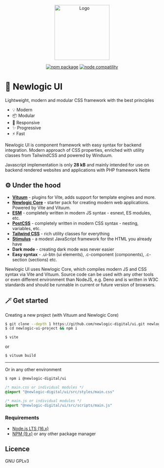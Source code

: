 <p align="center">
  <a href="https://ui.newlogic.cz/" target="_blank" rel="noopener noreferrer">
    <img width="180" src="https://ui.newlogic.cz/favicons/android-chrome-192x192.png" alt="Logo">
  </a>
</p>
<p align="center">
  <a href="https://npmjs.com/package/@newlogic-digital/ui"><img src="https://img.shields.io/npm/v/@newlogic-digital/ui.svg" alt="npm package"></a>
  <a href="https://nodejs.org/en/about/releases/"><img src="https://img.shields.io/node/v/@newlogic-digital/ui.svg" alt="node compatility"></a>
</p>

# 🎨 Newlogic UI

Lightweight, modern and modular CSS framework with the best principles

- 💡 Modern
- 📦 Modular
- 📏 Responsive
- ✨️ Progressive
- ⚡️ Fast

Newlogic UI is component framework with easy syntax for backend integration. Modern approach of CSS properties, enriched with utility classes from TailwindCSS and powered by Winduum.

Javascript implementation is only **28 kB** and mainly intended for use on backend rendered websites and applications with PHP framework Nette

## ⚙️ Under the hood
* **[Vituum](https://vituum.dev/)** - plugins for Vite, adds support for template engines and more.
* **[Newlogic Core](https://github.com/newlogic-digital/core)** - starter pack for creating modern web applications. Powered by Vite and Vituum.
* **[ESM](https://developer.mozilla.org/en-US/docs/Web/JavaScript/Guide/Modules)** - completely written in modern JS syntax - esnext, ES modules, etc.
* **[PostCSS](https://postcss.org/)** - completely written in modern CSS syntax - nesting, variables, etc.
* **[Tailwind CSS](https://tailwindcss.com/)** - rich utility classes for everything
* **[Stimulus](https://stimulus.hotwire.dev/)** - a modest JavaScript framework for the HTML you already have
* **Dark mode** - creating dark mode was never easier
* **Easy syntax** - .ui-btn (ui elements), .c-component (components), .c-section (sections) etc.


Newlogic UI uses Newlogic Core, which compiles modern JS and CSS syntax via Vite and Vituum. Source code can be used with any other tools or even different environment than NodeJS, e.g. Deno and is written in W3C standards and should be runnable in current or future version of browsers.

## 🪄 Get started

Creating a new project (with Vituum and Newlogic Core)
```sh
$ git clone --depth 1 https://github.com/newlogic-digital/ui.git newlogic-ui-project
$ cd newlogic-ui-project && npm i
```
```sh
$ vite
```
or
```sh
$ vituum build
```
___
Or in any other environment
```sh
$ npm i @newlogic-digital/ui
```

```css
/* main.css or individual modules */
@import "@newlogic-digital/ui/src/styles/main.css"
```

```js
/* main.js or individual modules */
import "@newlogic-digital/ui/src/scripts/main.js"
```

### Requirements

- [Node.js LTS (16.x)](https://nodejs.org/en/download/)
- [NPM (9.x)](https://www.npmjs.com/package/npm) or any other package manager

## Licence
GNU GPLv3
